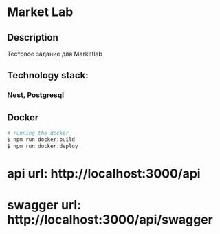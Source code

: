 
# Market Lab

## Description

Тестовое задание для Marketlab

## Technology stack:
### Nest, Postgresql

## Docker

```bash
# running the docker
$ npm run docker:build 
$ npm run docker:deploy
```

# api url: http://localhost:3000/api
# swagger url: http://localhost:3000/api/swagger
